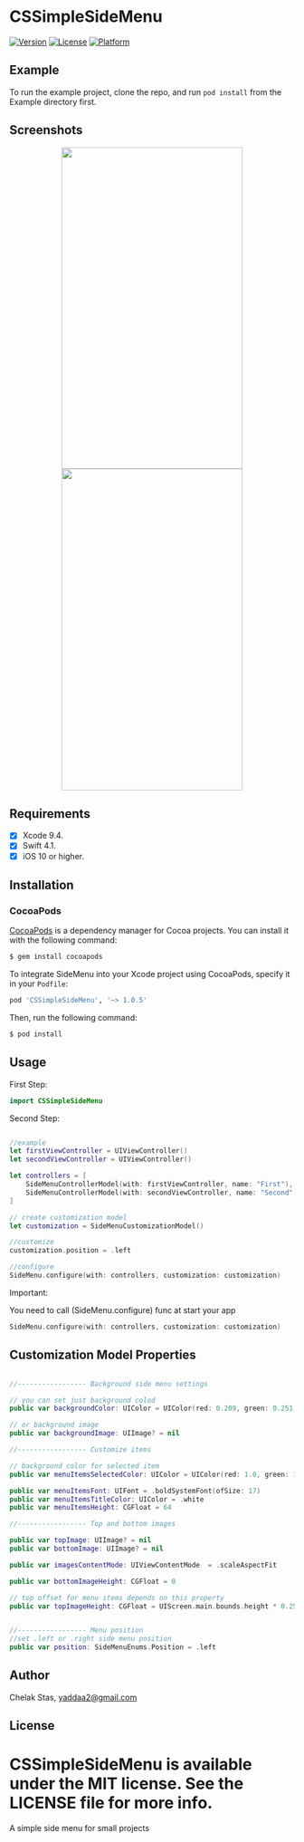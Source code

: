 # CSSimpleSideMenu

[![Version](https://img.shields.io/cocoapods/v/CSSimpleSideMenu.svg?style=flat)](https://cocoapods.org/pods/CSSimpleSideMenu)
[![License](https://img.shields.io/cocoapods/l/CSSimpleSideMenu.svg?style=flat)](https://cocoapods.org/pods/CSSimpleSideMenu)
[![Platform](https://img.shields.io/cocoapods/p/CSSimpleSideMenu.svg?style=flat)](https://cocoapods.org/pods/CSSimpleSideMenu)

## Example

To run the example project, clone the repo, and run `pod install` from the Example directory first.

## Screenshots

<div align="center">
    <img src="https://raw.githubusercontent.com/yaddaa/CSSimpleSideMenu/master/etc/Screenshot.png" width="320px" height="568px"</img> 
    <img src="https://raw.githubusercontent.com/yaddaa/CSSimpleSideMenu/master/etc/Screenshot2.png" width="320px" height="568px"</img> 
</div>

## Requirements
- [x] Xcode 9.4.
- [x] Swift 4.1.
- [x] iOS 10 or higher.

## Installation
### CocoaPods

[CocoaPods](http://cocoapods.org) is a dependency manager for Cocoa projects. You can install it with the following command:

```bash
$ gem install cocoapods
```

To integrate SideMenu into your Xcode project using CocoaPods, specify it in your `Podfile`:

```ruby
pod 'CSSimpleSideMenu', '~> 1.0.5'
```

Then, run the following command:

```bash
$ pod install
```

## Usage

First Step:
```swift
import CSSimpleSideMenu
```

Second Step:
```swift

//example
let firstViewController = UIViewController()
let secondViewController = UIViewController()

let controllers = [
    SideMenuControllerModel(with: firstViewController, name: "First"),
    SideMenuControllerModel(with: secondViewController, name: "Second")
]

// create customization model
let customization = SideMenuCustomizationModel()

//customize
customization.position = .left

//configure
SideMenu.configure(with: controllers, customization: customization)
```
Important:

You need to call (SideMenu.configure) func at start your app

```swift
SideMenu.configure(with: controllers, customization: customization)
```

## Customization Model Properties

```swift

//----------------- Background side menu settings

// you can set just background colod
public var backgroundColor: UIColor = UIColor(red: 0.209, green: 0.251, blue: 0.311, alpha: 1)

// or background image
public var backgroundImage: UIImage? = nil

//----------------- Customize items

// background color for selected item
public var menuItemsSelectedColor: UIColor = UIColor(red: 1.0, green: 1.0, blue: 1.0, alpha: 0.1)

public var menuItemsFont: UIFont = .boldSystemFont(ofSize: 17)
public var menuItemsTitleColor: UIColor = .white
public var menuItemsHeight: CGFloat = 64

//----------------- Top and bottom images

public var topImage: UIImage? = nil
public var bottomImage: UIImage? = nil

public var imagesContentMode: UIViewContentMode  = .scaleAspectFit

public var bottomImageHeight: CGFloat = 0

// top offset for menu items depends on this property
public var topImageHeight: CGFloat = UIScreen.main.bounds.height * 0.25


//----------------- Menu position
//set .left or .right side menu position
public var position: SideMenuEnums.Position = .left

```

## Author

Chelak Stas, yaddaa2@gmail.com

## License

CSSimpleSideMenu is available under the MIT license. See the LICENSE file for more info.
=======
A simple side menu for small projects


